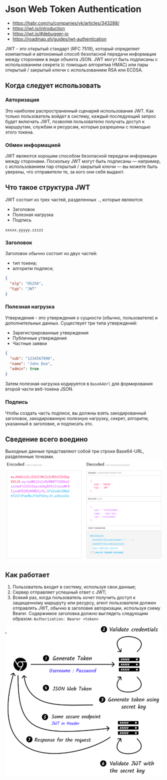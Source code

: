 # Json Web Token Authentication

- https://habr.com/ru/companies/vk/articles/343288/
- https://jwt.io/introduction
- https://jwt.io/#debugger-io
- https://roadmap.sh/guides/jwt-authentication

JWT - это открытый стандарт (RFC 7519), который определяет компактный и автономный способ безопасной передачи информации между сторонами в виде объекта JSON. JWT могут быть подписаны с использованием секрета (с помощью алгоритма HMAC) или пары открытый / закрытый ключи с использованием RSA или ECDSA.

## Когда следует использовать

### Авторизация
Это наиболее распространенный сценарий использования JWT. Как только пользователь войдет в систему, каждый последующий запрос будет включать JWT, позволяя пользователю получать доступ к маршрутам, службам и ресурсам, которые разрешены с помощью этого токена.

### Обмен информацией
JWT являются хорошим способом безопасной передачи информации между сторонами. Поскольку JWT могут быть подписаны — например, с использованием пар открытый / закрытый ключи — вы можете быть уверены, что отправители те, за кого они себя выдают. 

## Что такое структура JWT
JWT состоит из трех частей, разделенных `.`, которые являются:
- Заголовок
- Полезная нагрузка
- Подпись

`xxxxx.yyyyy.zzzzz`

### Заголовок
Заголовок обычно состоит из двух частей:
- тип токена;
- алгоритм подписи;

```json
{
  "alg": "HS256",
  "typ": "JWT"
}
```

### Полезная нагрузка
Утверждения - это утверждения о сущности (обычно, пользователе) и дополнительных данных. Существует три типа утверждений:
- Зарегистрированные утверждения
- Публичные утверждения
- Частные заявки

```json
{
  "sub": "1234567890",
  "name": "John Doe",
  "admin": true
}
```

Затем полезная нагрузка кодируется в `Base64Url` для формирования второй части веб-токена JSON.

### Подпись
Чтобы создать часть подписи, вы должны взять закодированный заголовок, закодированную полезную нагрузку, секрет, алгоритм, указанный в заголовке, и подписать это.

## Сведение всего воедино
Выходные данные представляют собой три строки Base64-URL, разделенные точками.
![img_1.png](_images/img_1.png)

## Как работает
1. Пользователь входит в систему, используя свои данные;
2. Сервер отправляет успешный ответ с JWT;
3. Всякий раз, когда пользователь хочет получить доступ к защищенному маршруту или ресурсу, агент пользователя должен отправлять JWT, обычно в заголовке авторизации, используя схему Bearer. Содержимое заголовка должно выглядеть следующим образом: `Authorization: Bearer <token>`

![img_2.png](_images/img_2.png)